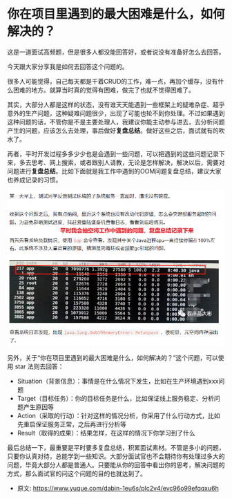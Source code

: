 # 你在项目里遇到的最大困难是什么，如何解决的？
<!--page header-->

这是一道面试高频题，但是很多人都没能回答好，或者说没有准备好怎么去回答。

今天跟大家分享我是如何去回答这个问题的。

很多人可能觉得，自己每天都是干着CRUD的工作，难一点，再加个缓存，没有什么困难的地方。就算当时真的觉得有困难，做完了也就不觉得困难了。

其实，大部分人都是这样的状态，没有谁天天能遇到一些框架上的疑难杂症、超乎意外的生产问题，这种疑难问题很少，出现了可能也轮不到你处理。不过如果遇到这种问题的话，不管你是不是主要处理人，我建议你能主动参与进去，去分析问题产生的问题，应该怎么去处理，事后做好**复盘总结**。做好这些之后，面试就有的吹水了。

再者，平时开发过程多多少少也是会遇到一些问题，可以把遇到的这些问题记录下来，多去思考、网上搜索，或者跟别人请教，无论是怎样解决，解决以后，需要对问题进行**复盘总结**。比如下面就是我工作中遇到的OOM问题复盘总结，建议大家也养成记录的习惯。

![](./img/cFQpVswgzga6_F0L/image-20230101113336254-243206.png)

另外，关于“你在项目里遇到的最大困难是什么，如何解决的？”这个问题，可以使用 star 法则去回答：

- Situation（背景信息）：事情是在什么情况下发生，比如在生产环境遇到xxx问题
- Target（目标任务）：你的目标任务是什么，比如保证线上服务稳定、分析问题产生原因等
- Action（采取的行动）：针对这样的情况分析，你采用了什么行动方式，比如先重启保证服务正常，之后再进行分析等
- Result（取得的成果）：结果怎样，在这样的情况下你学习到了什么

最后总结一下，最重要是平时要多复盘总结，积累面试素材。不管是多小的问题，只要你认真对待，总能学到一些知识。大部分面试官也不会期待你有处理过多大的问题，毕竟大部分人都是普通人。只要能从你的回答中看出你的思考，解决问题的方式，那么面试官的问这个问题的目的也就达到了。


<!--page footer-->
- 原文: <https://www.yuque.com/dabin-1eu6s/plc2v4/evc96o99efqqxu6h>